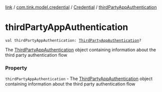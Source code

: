 [link](../../index.md) / [com.tink.model.credential](../index.md) / [Credential](index.md) / [thirdPartyAppAuthentication](./third-party-app-authentication.md)

# thirdPartyAppAuthentication

`val thirdPartyAppAuthentication: `[`ThirdPartyAppAuthentication`](../../com.tink.model.authentication/-third-party-app-authentication/index.md)`?`

The [ThirdPartyAppAuthentication](../../com.tink.model.authentication/-third-party-app-authentication/index.md) object containing information about the third party authentication flow

### Property

`thirdPartyAppAuthentication` - The [ThirdPartyAppAuthentication](../../com.tink.model.authentication/-third-party-app-authentication/index.md) object containing information about the third party authentication flow
